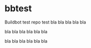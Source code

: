 # bbtest
Buildbot test repo
test
bla bla bla bla bla

bla bla bla bla bla bla

bla bla bla bla bla bla
